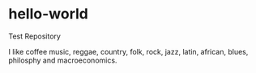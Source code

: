 # hello-world
Test Repository


I like coffee
music, reggae, country, folk, rock, jazz, latin, african, blues, 
philosphy and macroeconomics.
